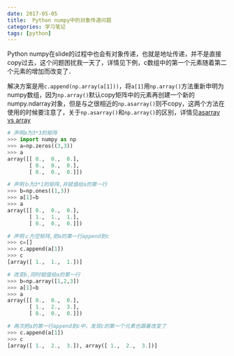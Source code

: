 ```yaml
---
date: 2017-05-05
title:  Python numpy中的对象传递问题
categories: 学习笔记
tags: [python]
---
```



Python numpy在slide的过程中也会有对象传递，也就是地址传递，并不是直接copy过去，这个问题困扰我一天了，详情见下例，c数组中的第一个元素随着第二个元素的增加而改变了．


解决方案是用`c.append(np.array(a[1]))`，将`a[1]`用`np.array()`方法重新申明为numpy数组，因为`np.array()`默认copy矩阵中的元素再创建一个新的numpy.ndarray对象，但是与之很相近的`np.asarray()`则不copy，这两个方法在使用的时候要注意了，关于`np.asarray()`和`np.array()`的区别，详情见[asarray vs array](http://stackoverflow.com/questions/14415741/numpy-array-vs-asarray)

```　python
# 声明a为3*3的矩阵 
>>> import numpy as np
>>> a=np.zeros((3,3))
>>> a
array([[ 0.,  0.,  0.],
       [ 0.,  0.,  0.],
       [ 0.,  0.,  0.]])

# 声明ｂ为3*1的矩阵,并赋值给a的第一行 
>>> b=np.ones((1,3))
>>> a[1]=b
>>> a
array([[ 0.,  0.,  0.],
       [ 1.,  1.,  1.],
       [ 0.,  0.,  0.]])

# 声明ｃ为空矩阵,把a的第一行append到c 
>>> c=[]
>>> c.append(a[1])
>>> c
[array([ 1.,  1.,  1.])]

# 改变b,同时赋值给a的第一行  
>>> b=np.array([1,2,3])
>>> a[1]=b
>>> a
array([[ 0.,  0.,  0.],
       [ 1.,  2.,  3.],
       [ 0.,  0.,  0.]])

# 再次把a的第一行append到c中，发现c的第一个元素也跟着改变了
>>> c.append(a[1])
>>> c
[array([ 1.,  2.,  3.]), array([ 1.,  2.,  3.])]
```
